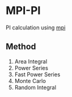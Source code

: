 # MPI-PI
PI calculation using [mpi](https://www.mpi-forum.org/)


## Method
1. Area Integral
2. Power Series
3. Fast Power Series
4. Monte Carlo
5. Random Integral